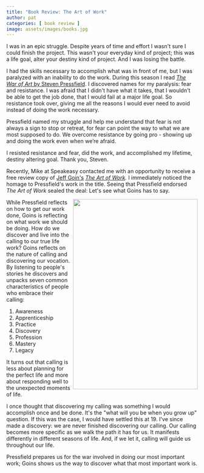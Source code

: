 ```yaml
---
title: "Book Review: The Art of Work"
author: pat
categories: [ book review ]
image: assets/images/books.jpg
---
```

<p>I was in an epic struggle. Despite years of time and effort I wasn't sure I could finish the project. This wasn't your everyday kind of project; this was a life goal, alter your destiny kind of project. And I was losing the battle.</p>
<p>I had the skills necessary to accomplish what was in front of me, but I was paralyzed with an inability to do the work. During this season I read <a href="http://amzn.to/1Nj6hNu" target="_blank" rel="noopener"><em>The War of Art</em> by Steven Pressfield</a>. I discovered names for my paralysis: fear and resistance. I was afraid that I didn't have what it takes, that I wouldn't be able to get the job done, that I would fail at a major life goal. So resistance took over, giving me all the reasons I would ever need to avoid instead of doing the work necessary.</p>
<p>Pressfield named my struggle and help me understand that fear is not always a sign to stop or retreat, for fear can point the way to what we are most supposed to do. We overcome resistance by going pro - showing up and doing the work even when we’re afraid.</p>
<p>I resisted resistance and fear, did the work, and accomplished my lifetime, destiny altering goal. Thank you, Steven.</p>
<p>Recently, Mike at Speakeasy contacted me with an opportunity to receive a free review copy of <a href="http://goinswriter.com/" target="_blank" rel="noopener">Jeff Goin's</a> <em><a href="http://amzn.to/1IVDzQG" target="_blank" rel="noopener">The Art of Work</a>. </em>I immediately noticed the homage to Pressfield's work in the title. Seeing that Pressfield endorsed <em>The Art of Work</em> sealed the deal: Let's see what Goins has to say.
  
<p><img align="right" width="328" height="499" src="http://ecx.images-amazon.com/images/I/41RnIpNR85L._SX326_BO1,204,203,200_.jpg">
While Pressfield reflects on how to get our work done, Goins is reflecting on what work we should be doing. How do we discover and live into the calling to our true life work? Goins reflects on the nature of calling and discovering our vocation. By listening to people's stories he discovers and unpacks seven common characteristics of people who embrace their calling:</p>
<ol>
<li>Awareness</li>
<li>Apprenticeship</li>
<li>Practice</li>
<li>Discovery</li>
<li>Profession</li>
<li>Mastery</li>
<li>Legacy</li>
</ol>
<p>It turns out that calling is less about planning for the perfect life and more about responding well to the unexpected moments of life.</p>
<p>I once thought that discovering my calling was something I would accomplish once and be done. It's the "what will you be when you grow up" question. If this was the case, I would have settled this at 19. I've since made a discovery: we are never finished discovering our calling. Our calling becomes more specific as we walk the path it has for us. It manifests differently in different seasons of life. And, if we let it, calling will guide us throughout our life.</p>
<p>Pressfield prepares us for the war involved in doing our most important work; Goins shows us the way to discover what that most important work is.</p>
